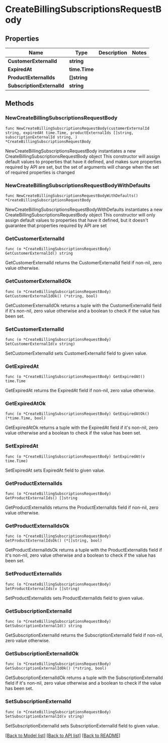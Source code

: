 # CreateBillingSubscriptionsRequestBody

## Properties

Name | Type | Description | Notes
------------ | ------------- | ------------- | -------------
**CustomerExternalId** | **string** |  | 
**ExpiredAt** | **time.Time** |  | 
**ProductExternalIds** | **[]string** |  | 
**SubscriptionExternalId** | **string** |  | 

## Methods

### NewCreateBillingSubscriptionsRequestBody

`func NewCreateBillingSubscriptionsRequestBody(customerExternalId string, expiredAt time.Time, productExternalIds []string, subscriptionExternalId string, ) *CreateBillingSubscriptionsRequestBody`

NewCreateBillingSubscriptionsRequestBody instantiates a new CreateBillingSubscriptionsRequestBody object
This constructor will assign default values to properties that have it defined,
and makes sure properties required by API are set, but the set of arguments
will change when the set of required properties is changed

### NewCreateBillingSubscriptionsRequestBodyWithDefaults

`func NewCreateBillingSubscriptionsRequestBodyWithDefaults() *CreateBillingSubscriptionsRequestBody`

NewCreateBillingSubscriptionsRequestBodyWithDefaults instantiates a new CreateBillingSubscriptionsRequestBody object
This constructor will only assign default values to properties that have it defined,
but it doesn't guarantee that properties required by API are set

### GetCustomerExternalId

`func (o *CreateBillingSubscriptionsRequestBody) GetCustomerExternalId() string`

GetCustomerExternalId returns the CustomerExternalId field if non-nil, zero value otherwise.

### GetCustomerExternalIdOk

`func (o *CreateBillingSubscriptionsRequestBody) GetCustomerExternalIdOk() (*string, bool)`

GetCustomerExternalIdOk returns a tuple with the CustomerExternalId field if it's non-nil, zero value otherwise
and a boolean to check if the value has been set.

### SetCustomerExternalId

`func (o *CreateBillingSubscriptionsRequestBody) SetCustomerExternalId(v string)`

SetCustomerExternalId sets CustomerExternalId field to given value.


### GetExpiredAt

`func (o *CreateBillingSubscriptionsRequestBody) GetExpiredAt() time.Time`

GetExpiredAt returns the ExpiredAt field if non-nil, zero value otherwise.

### GetExpiredAtOk

`func (o *CreateBillingSubscriptionsRequestBody) GetExpiredAtOk() (*time.Time, bool)`

GetExpiredAtOk returns a tuple with the ExpiredAt field if it's non-nil, zero value otherwise
and a boolean to check if the value has been set.

### SetExpiredAt

`func (o *CreateBillingSubscriptionsRequestBody) SetExpiredAt(v time.Time)`

SetExpiredAt sets ExpiredAt field to given value.


### GetProductExternalIds

`func (o *CreateBillingSubscriptionsRequestBody) GetProductExternalIds() []string`

GetProductExternalIds returns the ProductExternalIds field if non-nil, zero value otherwise.

### GetProductExternalIdsOk

`func (o *CreateBillingSubscriptionsRequestBody) GetProductExternalIdsOk() (*[]string, bool)`

GetProductExternalIdsOk returns a tuple with the ProductExternalIds field if it's non-nil, zero value otherwise
and a boolean to check if the value has been set.

### SetProductExternalIds

`func (o *CreateBillingSubscriptionsRequestBody) SetProductExternalIds(v []string)`

SetProductExternalIds sets ProductExternalIds field to given value.


### GetSubscriptionExternalId

`func (o *CreateBillingSubscriptionsRequestBody) GetSubscriptionExternalId() string`

GetSubscriptionExternalId returns the SubscriptionExternalId field if non-nil, zero value otherwise.

### GetSubscriptionExternalIdOk

`func (o *CreateBillingSubscriptionsRequestBody) GetSubscriptionExternalIdOk() (*string, bool)`

GetSubscriptionExternalIdOk returns a tuple with the SubscriptionExternalId field if it's non-nil, zero value otherwise
and a boolean to check if the value has been set.

### SetSubscriptionExternalId

`func (o *CreateBillingSubscriptionsRequestBody) SetSubscriptionExternalId(v string)`

SetSubscriptionExternalId sets SubscriptionExternalId field to given value.



[[Back to Model list]](../README.md#documentation-for-models) [[Back to API list]](../README.md#documentation-for-api-endpoints) [[Back to README]](../README.md)


